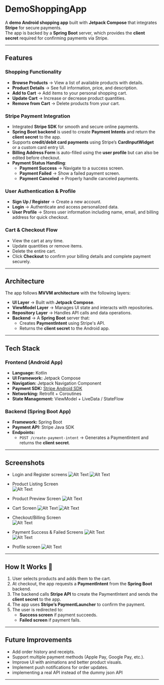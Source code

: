 # **DemoShoppingApp**

A **demo Android shopping app** built with **Jetpack Compose** that integrates **Stripe** for secure payments.  
The app is backed by a **Spring Boot** server, which provides the **client secret** required for confirming payments via Stripe.  

---

## **Features**

### **Shopping Functionality**  
- **Browse Products** → View a list of available products with details.  
- **Product Details** → See full information, price, and description.  
- **Add to Cart** → Add items to your personal shopping cart.  
- **Update Cart** → Increase or decrease product quantities.  
- **Remove from Cart** → Delete products from your cart.

### **Stripe Payment Integration**  
- Integrated **Stripe SDK** for smooth and secure online payments.  
- **Spring Boot backend** is used to create **Payment Intents** and return the **client secret** to the app.  
- Supports **credit/debit card payments** using Stripe’s **CardInputWidget** or a custom card entry UI.  
- **Billing Address Form** is auto-filled using the **user profile** but can also be edited before checkout.  
- **Payment Status Handling**:
  - **Payment Success** → Navigate to a success screen.
  - **Payment Failed** → Show a failed payment screen.
  - **Payment Canceled** → Properly handle canceled payments.

### **User Authentication & Profile**  
- **Sign Up / Register** → Create a new account.  
- **Login** → Authenticate and access personalized data.  
- **User Profile** → Stores user information including name, email, and billing address for quick checkout.  

### **Cart & Checkout Flow**  
- View the cart at any time.  
- Update quantities or remove items.
- Delete the entire cart.    
- Click **Checkout** to confirm your billing details and complete payment securely.  

---

## **Architecture**

The app follows **MVVM architecture** with the following layers:  
- **UI Layer** → Built with **Jetpack Compose**.  
- **ViewModel Layer** → Manages UI state and interacts with repositories.  
- **Repository Layer** → Handles API calls and data operations.  
- **Backend** → A **Spring Boot** server that:
  - Creates **PaymentIntent** using Stripe's API.
  - Returns the **client secret** to the Android app.
  
---

## **Tech Stack**

### **Frontend (Android App)**  
- **Language:** Kotlin  
- **UI Framework:** Jetpack Compose  
- **Navigation:** Jetpack Navigation Component  
- **Payment SDK:** [Stripe Android SDK](https://stripe.com/docs/payments/accept-a-payment?platform=android)  
- **Networking:** Retrofit + Coroutines  
- **State Management:** ViewModel + LiveData / StateFlow  

### **Backend (Spring Boot App)**  
- **Framework:** Spring Boot  
- **Payment API:** Stripe Java SDK  
- **Endpoints:**
  - `POST /create-payment-intent` → Generates a PaymentIntent and returns the **client secret**.  

---

## **Screenshots**
- Login and Register screens
![Alt Text](ScreenShots/login.jpg)
![Alt Text](ScreenShots/register.jpg)

- Product Listing Screen  
![Alt Text](ScreenShots/products.jpg)

- Product Preview Screen
![Alt Text](ScreenShots/product_prev.jpg)

- Cart Screen
![Alt Text](ScreenShots/cart_empty.jpg)
![Alt Text](ScreenShots/cart_filled.jpg)

- Checkout/Billing Screen  
![Alt Text](ScreenShots/billing.jpg)

- Payment Success & Failed Screens
![Alt Text](ScreenShots/payment_success.jpg)  
![Alt Text](ScreenShots/payment_failed.jpg)

- Profile screen 
![Alt Text](ScreenShots/profile.jpg)


---

## **How It Works** 🔗  

1. User selects products and adds them to the cart.  
2. At checkout, the app requests a **PaymentIntent** from the **Spring Boot** backend.  
3. The backend calls **Stripe API** to create the PaymentIntent and sends the **client secret** to the app.  
4. The app uses **Stripe’s PaymentLauncher** to confirm the payment.  
5. The user is redirected to:
   - **Success screen** if payment succeeds.  
   - **Failed screen** if payment fails.  

---

## **Future Improvements**
- Add order history and receipts.  
- Support multiple payment methods (Apple Pay, Google Pay, etc.).  
- Improve UI with animations and better product visuals.  
- Implement push notifications for order updates.
- implementing a real API instead of the dummy json API

---
